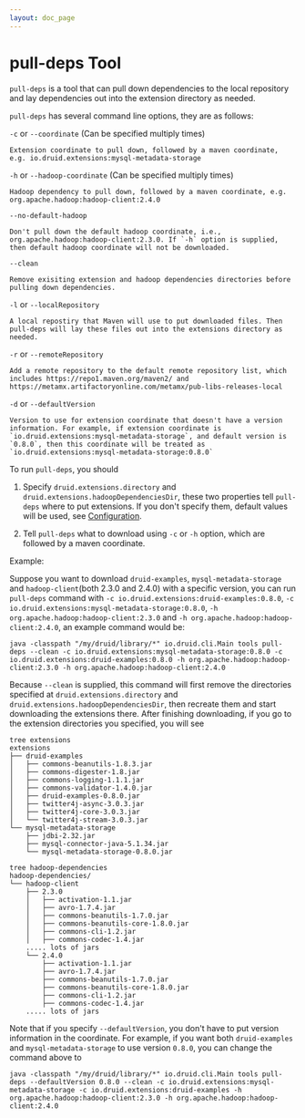 ```yaml
---
layout: doc_page
---
```

# pull-deps Tool

`pull-deps` is a tool that can pull down dependencies to the local repository and lay dependencies out into the extension directory as needed.

`pull-deps` has several command line options, they are as follows:

`-c` or `--coordinate` (Can be specified multiply times)

    Extension coordinate to pull down, followed by a maven coordinate, e.g. io.druid.extensions:mysql-metadata-storage

`-h` or `--hadoop-coordinate` (Can be specified multiply times)

    Hadoop dependency to pull down, followed by a maven coordinate, e.g. org.apache.hadoop:hadoop-client:2.4.0

`--no-default-hadoop`

    Don't pull down the default hadoop coordinate, i.e., org.apache.hadoop:hadoop-client:2.3.0. If `-h` option is supplied, then default hadoop coordinate will not be downloaded.

`--clean`
    
    Remove exisiting extension and hadoop dependencies directories before pulling down dependencies.

`-l` or `--localRepository`

    A local repostiry that Maven will use to put downloaded files. Then pull-deps will lay these files out into the extensions directory as needed.

`-r` or `--remoteRepository`

    Add a remote repository to the default remote repository list, which includes https://repo1.maven.org/maven2/ and https://metamx.artifactoryonline.com/metamx/pub-libs-releases-local

`-d` or `--defaultVersion`

    Version to use for extension coordinate that doesn't have a version information. For example, if extension coordinate is `io.druid.extensions:mysql-metadata-storage`, and default version is `0.8.0`, then this coordinate will be treated as `io.druid.extensions:mysql-metadata-storage:0.8.0`

To run `pull-deps`, you should

1) Specify `druid.extensions.directory` and `druid.extensions.hadoopDependenciesDir`, these two properties tell `pull-deps` where to put extensions. If you don't specify them,  default values will be used, see [Configuration](../configuration/index.html).

2) Tell `pull-deps` what to download using `-c` or `-h` option, which are followed by a maven coordinate.

Example:

Suppose you want to download ```druid-examples```, ```mysql-metadata-storage``` and ```hadoop-client```(both 2.3.0 and 2.4.0) with a specific version, you can run `pull-deps` command with `-c io.druid.extensions:druid-examples:0.8.0`, `-c io.druid.extensions:mysql-metadata-storage:0.8.0`, `-h org.apache.hadoop:hadoop-client:2.3.0` and `-h org.apache.hadoop:hadoop-client:2.4.0`, an example command would be:

```java -classpath "/my/druid/library/*" io.druid.cli.Main tools pull-deps --clean -c io.druid.extensions:mysql-metadata-storage:0.8.0 -c io.druid.extensions:druid-examples:0.8.0 -h org.apache.hadoop:hadoop-client:2.3.0 -h org.apache.hadoop:hadoop-client:2.4.0```

Because `--clean` is supplied, this command will first remove the directories specified at `druid.extensions.directory` and `druid.extensions.hadoopDependenciesDir`, then recreate them and start downloading the extensions there. After finishing downloading, if you go to the extension directories you specified, you will see

```
tree extensions
extensions
├── druid-examples
│   ├── commons-beanutils-1.8.3.jar
│   ├── commons-digester-1.8.jar
│   ├── commons-logging-1.1.1.jar
│   ├── commons-validator-1.4.0.jar
│   ├── druid-examples-0.8.0.jar
│   ├── twitter4j-async-3.0.3.jar
│   ├── twitter4j-core-3.0.3.jar
│   └── twitter4j-stream-3.0.3.jar
└── mysql-metadata-storage
    ├── jdbi-2.32.jar
    ├── mysql-connector-java-5.1.34.jar
    └── mysql-metadata-storage-0.8.0.jar
```

```
tree hadoop-dependencies
hadoop-dependencies/
└── hadoop-client
    ├── 2.3.0
    │   ├── activation-1.1.jar
    │   ├── avro-1.7.4.jar
    │   ├── commons-beanutils-1.7.0.jar
    │   ├── commons-beanutils-core-1.8.0.jar
    │   ├── commons-cli-1.2.jar
    │   ├── commons-codec-1.4.jar
    ..... lots of jars
    └── 2.4.0
        ├── activation-1.1.jar
        ├── avro-1.7.4.jar
        ├── commons-beanutils-1.7.0.jar
        ├── commons-beanutils-core-1.8.0.jar
        ├── commons-cli-1.2.jar
        ├── commons-codec-1.4.jar
    ..... lots of jars
```

Note that if you specify `--defaultVersion`, you don't have to put version information in the coordinate. For example, if you want both `druid-examples` and `mysql-metadata-storage` to use version `0.8.0`,  you can change the command above to

```java -classpath "/my/druid/library/*" io.druid.cli.Main tools pull-deps --defaultVersion 0.8.0 --clean -c io.druid.extensions:mysql-metadata-storage -c io.druid.extensions:druid-examples -h org.apache.hadoop:hadoop-client:2.3.0 -h org.apache.hadoop:hadoop-client:2.4.0```
